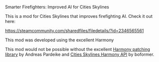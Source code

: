 Smarter Firefighters: Improved AI for Cities Skylines

This is a mod for Cities Skylines that improves firefighting AI. Check it out here:

https://steamcommunity.com/sharedfiles/filedetails/?id=2346565561

This mod was developed using the excellent Harmony

This mod would not be possible without the excellent [Harmony patching library](https://github.com/pardeike/Harmony) by Andreas Pardeike and [Cities Skylines Harmony API](https://github.com/boformer/CitiesHarmony) by boformer.
